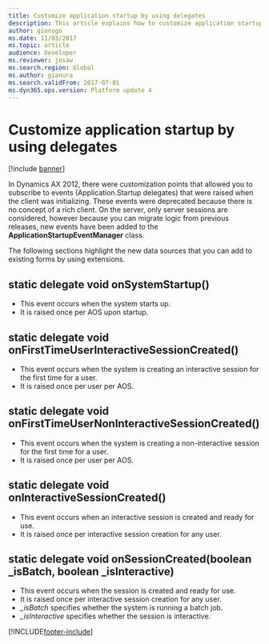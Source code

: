 ```yaml
---
title: Customize application startup by using delegates
description: This article explains how to customize application startup by using delegates.
author: gianugo
ms.date: 11/03/2017
ms.topic: article
audience: Developer
ms.reviewer: josaw
ms.search.region: Global
ms.author: gianura
ms.search.validFrom: 2017-07-01
ms.dyn365.ops.version: Platform update 4
---
```


# Customize application startup by using delegates

[!include [banner](../includes/banner.md)]

In Dynamics AX 2012, there were customization points that allowed you to subscribe to events (Application.Startup delegates) that were raised when the client was initializing. These events were deprecated because there is no concept of a rich client. On the server, only server sessions are considered, however because you can migrate logic from previous releases, new events have been added to the **ApplicationStartupEventManager** class.

The following sections highlight the new data sources that you can add to existing forms by using extensions.

## static delegate void onSystemStartup()

- This event occurs when the system starts up.
- It is raised once per AOS upon startup.

## static delegate void onFirstTimeUserInteractiveSessionCreated()

- This event occurs when the system is creating an interactive session for the first time for a user.
- It is raised once per user per AOS.

## static delegate void onFirstTimeUserNonInteractiveSessionCreated()

- This event occurs when the system is creating a non-interactive session for the first time for a user.
- It is raised once per user per AOS.

## static delegate void onInteractiveSessionCreated()

- This event occurs when an interactive session is created and ready for use.
- It is raised once per interactive session creation for any user.

## static delegate void onSessionCreated(boolean _isBatch, boolean _isInteractive)

- This event occurs when the session is created and ready for use.
- It is raised once per interactive session creation for any user.
- *_isBatch* specifies whether the system is running a batch job.
- *_isInteractive* specifies whether the session is interactive.

[!INCLUDE[footer-include](../../../includes/footer-banner.md)]

